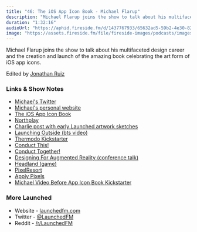```yaml
---
title: "46: The iOS App Icon Book - Michael Flarup"
description: "Michael Flarup joins the show to talk about his multifaceted design career and the creation and launch of the amazing book celebrating the art form of iOS app icons."
duration: "1:32:16"
audioUrl: "https://aphid.fireside.fm/d/1437767933/65632ad5-59b2-4e30-82d1-13845dce07dd/8de4e209-828c-4793-996f-b174db78b14d.mp3"
image: "https://assets.fireside.fm/file/fireside-images/podcasts/images/6/65632ad5-59b2-4e30-82d1-13845dce07dd/episodes/8/8de4e209-828c-4793-996f-b174db78b14d/cover.jpg"
---
```


<p>Michael Flarup joins the show to talk about his multifaceted design career and the creation and launch of the amazing book celebrating the art form of iOS app icons.</p>

<p>Edited by <a href="https://twitter.com/refactoredd" rel="nofollow">Jonathan Ruiz</a></p>

<h3>Links &amp; Show Notes</h3>

<ul>
<li><a href="https://twitter.com/flarup" rel="nofollow">Michael&#39;s Twitter</a></li>
<li><a href="https://flarup.co/" rel="nofollow">Michael&#39;s personal website</a></li>
<li><a href="https://www.appiconbook.com/" rel="nofollow">The iOS App Icon Book</a></li>
<li><a href="https://northplay.co/" rel="nofollow">Northplay</a></li>
<li><a href="https://charliemchapman.com/posts/2020/1/27/launching-launched" rel="nofollow">Charlie post with early Launched artwork sketches</a></li>
<li><a href="https://vimeo.com/8671741" rel="nofollow">Launching Outside (bts video)</a></li>
<li><a href="https://www.kickstarter.com/projects/robocat/thermodo-the-tiny-thermometer-for-mobile-devices" rel="nofollow">Thermodo Kickstarter</a></li>
<li><a href="https://conductthis.com/this" rel="nofollow">Conduct This!</a></li>
<li><a href="https://conductthis.com/together" rel="nofollow">Conduct Together!</a></li>
<li><a href="https://www.youtube.com/watch?v=-r1VtYxvVIc" rel="nofollow">Designing For Augmented Reality (conference talk)</a></li>
<li><a href="https://www.headlandgame.com/" rel="nofollow">Headland (game)</a></li>
<li><a href="https://www.pixelresort.com/" rel="nofollow">PixelResort</a></li>
<li><a href="https://applypixels.com/" rel="nofollow">Apply Pixels</a></li>
<li><a href="https://www.youtube.com/watch?v=HmuIkjTTuEY" rel="nofollow">Michael Video Before App Icon Book Kickstarter</a></li>
</ul>

<h3>More Launched</h3>

<ul>
<li>Website - <a href="https://launchedfm.com" rel="nofollow">launchedfm.com</a></li>
<li>Twitter - <a href="https://twitter.com/launchedfm" rel="nofollow">@LaunchedFM</a></li>
<li>Reddit - <a href="https://www.reddit.com/r/LaunchedFM/" rel="nofollow">/r/LaunchedFM</a></li>
</ul>
